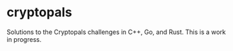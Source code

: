 # cryptopals

Solutions to the Cryptopals challenges in C++, Go, and Rust. This is a work in
progress.
